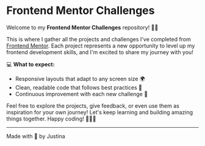 # Frontend Mentor Challenges

Welcome to my **Frontend Mentor Challenges** repository! 🎨✨

This is where I gather all the projects and challenges I've completed from [Frontend Mentor](https://www.frontendmentor.io). Each project represents a new opportunity to level up my frontend development skills, and I'm excited to share my journey with you!

💻 **What to expect:**
- Responsive layouts that adapt to any screen size 🌍
- Clean, readable code that follows best practices 🧼
- Continuous improvement with each new challenge 🚀

Feel free to explore the projects, give feedback, or even use them as inspiration for your own journey! Let's keep learning and building amazing things together. Happy coding! 👩‍💻💡

---
Made with 💙 by Justina